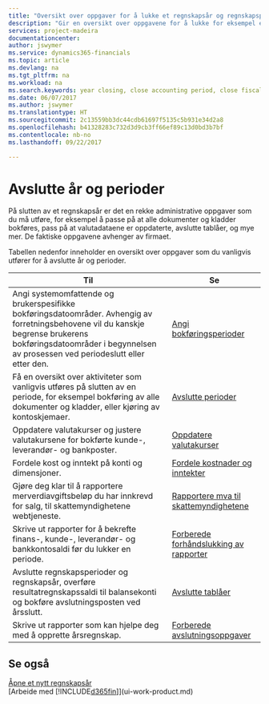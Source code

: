 ```yaml
---
title: "Oversikt over oppgaver for å lukke et regnskapsår og regnskapsperioder | Microsoft-dokumentasjon"
description: "Gir en oversikt over oppgavene for å lukke for eksempel et regnskapsår eller en regnskapsperiode og sørge for at dokumenter og kladder er bokført, og for å kontrollere banksaldoer."
services: project-madeira
documentationcenter: 
author: jswymer
ms.service: dynamics365-financials
ms.topic: article
ms.devlang: na
ms.tgt_pltfrm: na
ms.workload: na
ms.search.keywords: year closing, close accounting period, close fiscal year, bank account detailed trial balance
ms.date: 06/07/2017
ms.author: jswymer
ms.translationtype: HT
ms.sourcegitcommit: 2c13559bb3dc44cdb61697f5135c5b931e34d2a8
ms.openlocfilehash: b41328283c732d3d9cb3ff66ef89c13d0bd3b7bf
ms.contentlocale: nb-no
ms.lasthandoff: 09/22/2017

---
```

# <a name="closing-years-and-periods"></a>Avslutte år og perioder
På slutten av et regnskapsår er det en rekke administrative oppgaver som du må utføre, for eksempel å passe på at alle dokumenter og kladder bokføres, pass på at valutadataene er oppdaterte, avslutte tablåer, og mye mer. De faktiske oppgavene avhenger av firmaet.

Tabellen nedenfor inneholder en oversikt over oppgaver som du vanligvis utfører for å avslutte år og perioder. 

| Til | Se |
| --- | --- |
| Angi systemomfattende og brukerspesifikke bokføringsdatoområder. Avhengig av forretningsbehovene vil du kanskje begrense brukerens bokføringsdatoområder i begynnelsen av prosessen ved periodeslutt eller etter den. |[Angi bokføringsperioder](finance-how-specify-posting-periods.md) |
| Få en oversikt over aktiviteter som vanligvis utføres på slutten av en periode, for eksempel bokføring av alle dokumenter og kladder, eller kjøring av kontoskjemaer. |[Avslutte perioder](year-how-complete-period-end-processes.md) |
| Oppdatere valutakurser og justere valutakursene for bokførte kunde-, leverandør- og bankposter. |[Oppdatere valutakurser](finance-how-update-currencies.md) |
| Fordele kost og inntekt på konti og dimensjoner. |[Fordele kostnader og inntekter](year-allocate-costs-income.md) |
| Gjøre deg klar til å rapportere merverdiavgiftsbeløp du har innkrevd for salg, til skattemyndighetene webtjeneste. |[Rapportere mva til skattemyndighetene](finance-how-report-vat.md)|
| Skrive ut rapporter for å bekrefte finans-, kunde-, leverandør- og bankkontosaldi før du lukker en periode. |[Forberede forhåndslukking av rapporter](year-prepare-preclose-reports.md) |
| Avslutte regnskapsperioder og regnskapsår, overføre resultatregnskapssaldi til balansekonti og bokføre avslutningsposten ved årsslutt. |[Avslutte tablåer](year-close-books.md) |
| Skrive ut rapporter som kan hjelpe deg med å opprette årsregnskap. |[Forberede avslutningsoppgaver](year-prepare-close-statement.md) |

## <a name="see-also"></a>Se også
[Åpne et nytt regnskapsår](finance-how-open-new-fiscal-year.md)  
[Arbeide med [!INCLUDE[d365fin](includes/d365fin_md.md)]](ui-work-product.md)

